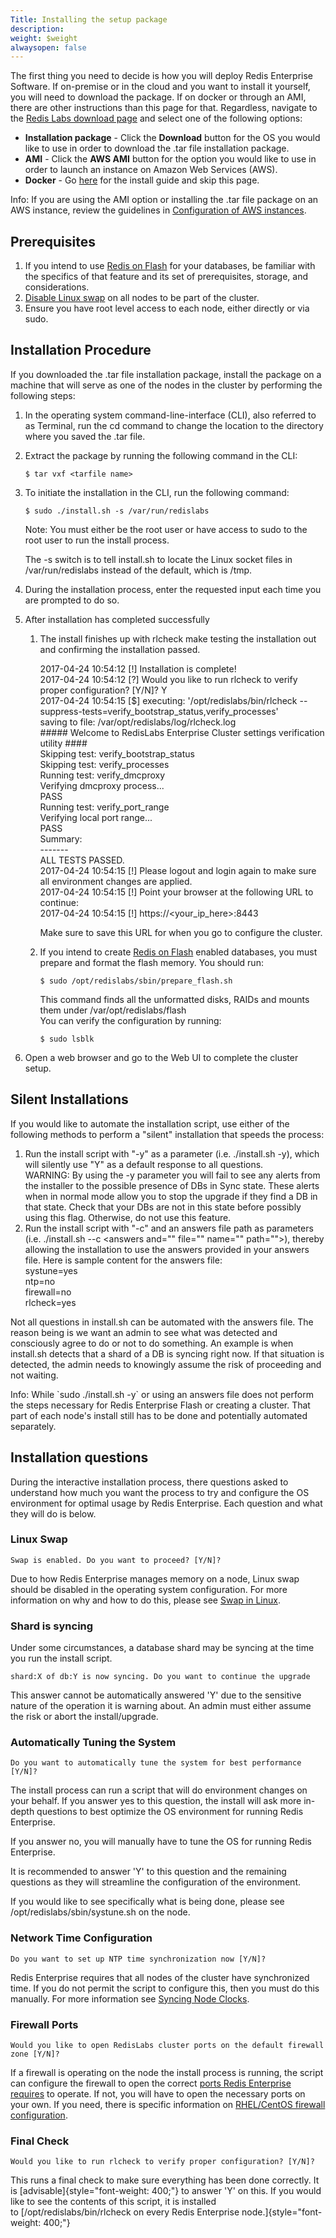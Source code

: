```yaml
---
Title: Installing the setup package
description: 
weight: $weight
alwaysopen: false
---
```

The first thing you need to decide is how you will deploy Redis
Enterprise Software. If on-premise or in the cloud and you want to
install it yourself, you will need to download the package. If on docker
or through an AMI, there are other instructions than this page for that.
Regardless, navigate to the [Redis Labs download
page](https://app.redislabs.com/#/sign-up/software?direct=true) and
select one of the following options:

-   **Installation package** - Click the **Download** button for the OS
    you would like to use in order to download the .tar file
    installation package.
-   **AMI** - Click the **AWS AMI** button for the option you would
    like to use in order to launch an instance on Amazon Web Services
    (AWS).
-   **Docker** - Go
    [here](/rs/installing-and-upgrading/docker/)
    for the install guide and skip this page.

Info: If you are using the AMI option or installing the .tar file
package on an AWS instance, review the guidelines in [Configuration of
AWS
instances](/rs/cluster-administration/best-practices/configuration-of-aws-instances).

## Prerequisites

1.  If you intend to use [Redis on
    Flash](/rs/redis-e-flash/) for your
    databases, be familiar with the specifics of that feature and its
    set of prerequisites, storage, and considerations.
2.  [Disable Linux
    swap](/rs/administering/installing-upgrading/configuring/linux-swap/)
    on all nodes to be part of the cluster.
3.  Ensure you have root level access to each node, either directly or
    via sudo.

## Installation Procedure

If you downloaded the .tar file installation package, install the
package on a machine that will serve as one of the nodes in the cluster
by performing the following steps:

1.  In the operating system command-line-interface (CLI), also referred
    to as Terminal, run the cd command to change the location to the
    directory where you saved the .tar file.
2.  Extract the package by running the following command in the CLI:

    ``` {style="border: 2px solid #ddd; font-family: courier; background-color: #333; color: #fff; padding: 10px; -webkit-font-smoothing: auto;"}
    $ tar vxf <tarfile name>
    ```

3.  To initiate the installation in the CLI, run the following command:

    ``` {style="border: 2px solid #ddd; font-family: courier; background-color: #333; color: #fff; padding: 10px; -webkit-font-smoothing: auto;"}
    $ sudo ./install.sh -s /var/run/redislabs
    ```

    Note: You must either be the root user or have access to sudo to the
    root user to run the install process.

    The -s switch is to tell install.sh to locate the Linux socket files
    in /var/run/redislabs instead of the default, which is /tmp.

4.  During the installation process, enter the requested input each time
    you are prompted to do so.
5.  After installation has completed successfully
    1.  The install finishes up with rlcheck make testing the
        installation out and confirming the installation passed.

        2017-04-24 10:54:12 \[!\] Installation is complete!\
        2017-04-24 10:54:12 \[?\] Would you like to run rlcheck to
        verify proper configuration? \[Y/N\]? Y\
        2017-04-24 10:54:15 \[\$\] executing:
        '/opt/redislabs/bin/rlcheck
        --suppress-tests=verify\_bootstrap\_status,verify\_processes'\
        saving to file: /var/opt/redislabs/log/rlcheck.log\
        \#\#\#\#\# Welcome to RedisLabs Enterprise Cluster settings
        verification utility \#\#\#\#\
        Skipping test: verify\_bootstrap\_status\
        Skipping test: verify\_processes\
        Running test: verify\_dmcproxy\
        Verifying dmcproxy process...\
        PASS\
        Running test: verify\_port\_range\
        Verifying local port range...\
        PASS\
        Summary:\
        -------\
        ALL TESTS PASSED.\
        2017-04-24 10:54:15 \[!\] Please logout and login again to make
        sure all environment changes are applied.\
        2017-04-24 10:54:15 \[!\] Point your browser at the following
        URL to continue:\
        2017-04-24 10:54:15 \[!\] https://\<your\_ip\_here\>:8443

        Make sure to save this URL for when you go to configure the
        cluster.

    2.  If you intend to create [Redis on
        Flash](/rs/redis-e-flash/) enabled
        databases, you must prepare and format the flash memory. You
        should run:

        ``` {style="border: 2px solid #ddd; background-color: #333; color: #fff; padding: 10px; -webkit-font-smoothing: auto;"}
        $ sudo /opt/redislabs/sbin/prepare_flash.sh
        ```

        This command finds all the unformatted disks, RAIDs and mounts
        them under /var/opt/redislabs/flash\
        You can verify the configuration by running:

        ``` {style="border: 2px solid #ddd; background-color: #333; color: #fff; padding: 10px; -webkit-font-smoothing: auto;"}
        $ sudo lsblk
        ```

6.  Open a web browser and go to the Web UI to complete the cluster
    setup.

## Silent Installations

If you would like to automate the installation script, use either of the
following methods to perform a "silent" installation that speeds the
process:

1.  Run the install script with "-y" as a parameter (i.e. ./install.sh
    -y), which will silently use "Y" as a default response to all
    questions.\
    WARNING: By using the -y parameter you will fail to see any alerts
    from the installer to the possible presence of DBs in Sync state.
    These alerts when in normal mode allow you to stop the upgrade if
    they find a DB in that state. Check that your DBs are not in this
    state before possibly using this flag. Otherwise, do not use this
    feature.
2.  Run the install script with "-c" and an answers file path as
    parameters (i.e. ./install.sh --c \<answers and="" file="" name=""
    path=""\>), thereby allowing the installation to use the answers
    provided in your answers file. Here is sample content for the
    answers file:\
    systune=yes\
    ntp=no\
    firewall=no\
    rlcheck=yes

Not all questions in install.sh can be automated with the answers file.
The reason being is we want an admin to see what was detected and
consciously agree to do or not to do something. An example is when
install.sh detects that a shard of a DB is syncing right now. If that
situation is detected, the admin needs to knowingly assume the risk of
proceeding and not waiting.

Info: While \`sudo ./install.sh -y\` or using an answers file does not
perform the steps necessary for Redis Enterprise Flash or creating a
cluster. That part of each node's install still has to be done and
potentially automated separately.

## Installation questions

During the interactive installation process, there questions asked to
understand how much you want the process to try and configure the OS
environment for optimal usage by Redis Enterprise. Each question and
what they will do is below.

### Linux Swap

``` {style="border: 2px solid #ddd; background-color: #333; color: #fff; padding: 10px; -webkit-font-smoothing: auto;"}
Swap is enabled. Do you want to proceed? [Y/N]?
```

Due to how Redis Enterprise manages memory on a node, Linux swap should
be disabled in the operating system configuration. For more information
on why and how to do this, please see [Swap in
Linux](/rs/administering/installing-upgrading/configuring/linux-swap/).

### Shard is syncing

Under some circumstances, a database shard may be syncing at the time
you run the install script.

``` {style="border: 2px solid #ddd; background-color: #333; color: #fff; padding: 10px; -webkit-font-smoothing: auto;"}
shard:X of db:Y is now syncing. Do you want to continue the upgrade
```

This answer cannot be automatically answered 'Y' due to the sensitive
nature of the operation it is warning about. An admin must either assume
the risk or abort the install/upgrade.

### Automatically Tuning the System

``` {style="border: 2px solid #ddd; background-color: #333; color: #fff; padding: 10px; -webkit-font-smoothing: auto;"}
Do you want to automatically tune the system for best performance [Y/N]?
```

The install process can run a script that will do environment changes on
your behalf. If you answer yes to this question, the install will ask
more in-depth questions to best optimize the OS environment for running
Redis Enterprise.

If you answer no, you will manually have to tune the OS for running
Redis Enterprise.

It is recommended to answer 'Y' to this question and the remaining
questions as they will streamline the configuration of the environment.

If you would like to see specifically what is being done, please see
/opt/redislabs/sbin/systune.sh on the node.

### Network Time Configuration

``` {style="border: 2px solid #ddd; background-color: #333; color: #fff; padding: 10px; -webkit-font-smoothing: auto;"}
Do you want to set up NTP time synchronization now [Y/N]?
```

Redis Enterprise requires that all nodes of the cluster have
synchronized time. If you do not permit the script to configure this,
then you must do this manually. For more information see [Syncing Node
Clocks](/rs/administering/designing-production/synchronizing-clocks/).

### Firewall Ports

``` {style="border: 2px solid #ddd; background-color: #333; color: #fff; padding: 10px; -webkit-font-smoothing: auto;"}
Would you like to open RedisLabs cluster ports on the default firewall zone [Y/N]?
```

If a firewall is operating on the node the install process is running,
the script can configure the firewall to open the correct [ports Redis
Enterprise
requires](/rs/administering/designing-production/networking/port-configurations/)
to operate. If not, you will have to open the necessary ports on your
own. If you need, there is specific information on [RHEL/CentOS firewall
configuration](/rs/administering/installing-upgrading/configuring/centos-rhel-7-firewall/).

### Final Check

``` {style="border: 2px solid #ddd; background-color: #333; color: #fff; padding: 10px; -webkit-font-smoothing: auto;"}
Would you like to run rlcheck to verify proper configuration? [Y/N]?
```

This runs a final check to make sure everything has been done correctly.
It is [advisable]{style="font-weight: 400;"} to answer 'Y' on this. If
you would like to see the contents of this script, it is installed
to [/opt/redislabs/bin/rlcheck on every Redis Enterprise
node.]{style="font-weight: 400;"}
